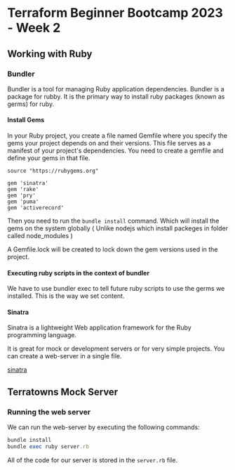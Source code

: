 # Terraform Beginner Bootcamp 2023 - Week 2

## Working with Ruby

### Bundler

Bundler is a tool for managing Ruby application dependencies. Bundler is a package for rubby. It is the primary way to install ruby packages (known as germs) for ruby.

#### Install Gems

In your Ruby project, you create a file named Gemfile where you specify the gems your project depends on and their versions. This file serves as a manifest of your project's dependencies.
You need to create a gemfile and define your gems in that file.

```rd
source "https://rubygems.org"

gem 'sinatra'
gem 'rake'
gem 'pry'
gem 'puma'
gem 'activerecord'

```

Then you need to run the `bundle install` command. Which will install the gems on the system globally ( Unlike nodejs which install packeges in folder called node_modules )

A Gemfile.lock will be created to lock down the gem versions used in the project.

#### Executing ruby scripts in the context of bundler

We have to use bundler exec to tell future ruby scripts to use the germs we installed. This is the way we set content.

#### Sinatra

Sinatra is a lightweight Web application framework for the Ruby programming language.

It is great for mock or development servers or for very simple projects. You can create a web-server in a single file.

[sinatra](https://sinatrarb.com/)

## Terratowns Mock Server

### Running the web server

We can run the web-server by executing the following commands:

```rb
bundle install
bundle exec ruby server.rb
```

All of the code for our server is stored in the `server.rb` file.